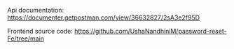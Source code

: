 Api documentation:
https://documenter.getpostman.com/view/36632827/2sA3e2f95D

Frontend source code:
https://github.com/UshaNandhiniM/password-reset-Fe/tree/main
